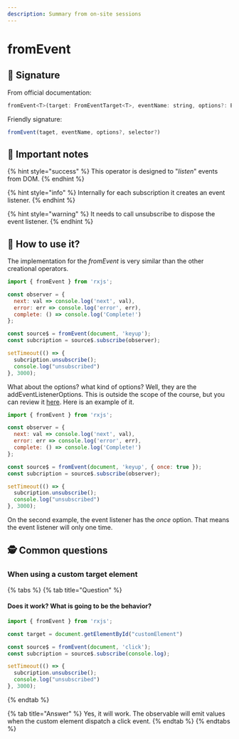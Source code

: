 ```yaml
---
description: Summary from on-site sessions
---
```


# fromEvent

## 🔑 Signature

From official documentation:

```javascript
fromEvent<T>(target: FromEventTarget<T>, eventName: string, options?: EventListenerOptions | ((...args: any[]) => T), resultSelector?: ((...args: any[]) => T)): Observable<T>
```

Friendly signature:

```javascript
fromEvent(taget, eventName, options?, selector?)
```

## 📖 Important notes

{% hint style="success" %}
This operator is designed to "_listen_" events from DOM.
{% endhint %}

{% hint style="info" %}
Internally for each subscription it creates an event listener.
{% endhint %}

{% hint style="warning" %}
It needs to call unsubscribe to dispose the event listener.
{% endhint %}

## 🤔 How to use it?

The implementation for the _fromEvent_ is very similar than the other creational operators.

```javascript
import { fromEvent } from 'rxjs';

const observer = {
  next: val => console.log('next', val),
  error: err => console.log('error', err),
  complete: () => console.log('Complete!')
};

const source$ = fromEvent(document, 'keyup');
const subcription = source$.subscribe(observer);

setTimeout(() => {
  subcription.unsubscribe();
  console.log("unsubscribed")
}, 3000);


```

What about the options? what kind of options? Well, they are the addEventListenerOptions. This is outside the scope of the course, but you can review it [here](https://developer.mozilla.org/en-US/docs/Web/API/EventTarget/addEventListener). Here is an example of it. 

```javascript
import { fromEvent } from 'rxjs';

const observer = {
  next: val => console.log('next', val),
  error: err => console.log('error', err),
  complete: () => console.log('Complete!')
};

const source$ = fromEvent(document, 'keyup', { once: true });
const subcription = source$.subscribe(observer);

setTimeout(() => {
  subcription.unsubscribe();
  console.log("unsubscribed")
}, 3000);

```

On the second example, the event listener has the _once_ option. That means the event listener will only one time. 

## 🕵 Common questions

### When using a custom target element

{% tabs %}
{% tab title="Question" %}
#### Does it work? What is going to be the behavior?

```javascript
import { fromEvent } from 'rxjs';

const target = document.getElementById("customElement")

const source$ = fromEvent(document, 'click');
const subcription = source$.subscribe(console.log);

setTimeout(() => {
  subcription.unsubscribe();
  console.log("unsubscribed")
}, 3000);

```
{% endtab %}

{% tab title="Answer" %}
Yes, it will work. The observable will emit values when the custom element dispatch a click event.
{% endtab %}
{% endtabs %}

